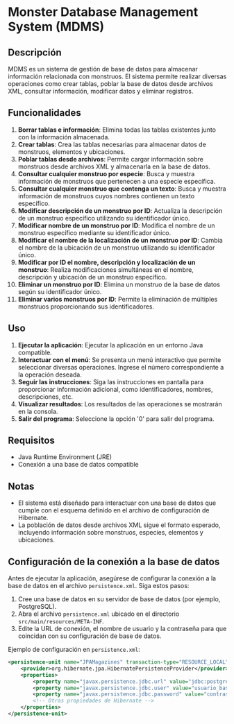 # Monster Database Management System (MDMS)

## Descripción
MDMS es un sistema de gestión de base de datos para almacenar información relacionada con monstruos. El sistema permite realizar diversas operaciones como crear tablas, poblar la base de datos desde archivos XML, consultar información, modificar datos y eliminar registros.

## Funcionalidades
1. **Borrar tablas e información**: Elimina todas las tablas existentes junto con la información almacenada.
2. **Crear tablas**: Crea las tablas necesarias para almacenar datos de monstruos, elementos y ubicaciones.
3. **Poblar tablas desde archivos**: Permite cargar información sobre monstruos desde archivos XML y almacenarla en la base de datos.
4. **Consultar cualquier monstruo por especie**: Busca y muestra información de monstruos que pertenecen a una especie específica.
5. **Consultar cualquier monstruo que contenga un texto**: Busca y muestra información de monstruos cuyos nombres contienen un texto específico.
6. **Modificar descripción de un monstruo por ID**: Actualiza la descripción de un monstruo específico utilizando su identificador único.
7. **Modificar nombre de un monstruo por ID**: Modifica el nombre de un monstruo específico mediante su identificador único.
8. **Modificar el nombre de la localización de un monstruo por ID**: Cambia el nombre de la ubicación de un monstruo utilizando su identificador único.
9. **Modificar por ID el nombre, descripción y localización de un monstruo**: Realiza modificaciones simultáneas en el nombre, descripción y ubicación de un monstruo específico.
10. **Eliminar un monstruo por ID**: Elimina un monstruo de la base de datos según su identificador único.
11. **Eliminar varios monstruos por ID**: Permite la eliminación de múltiples monstruos proporcionando sus identificadores.

## Uso
1. **Ejecutar la aplicación**: Ejecutar la aplicación en un entorno Java compatible.
2. **Interactuar con el menú**: Se presenta un menú interactivo que permite seleccionar diversas operaciones. Ingrese el número correspondiente a la operación deseada.
3. **Seguir las instrucciones**: Siga las instrucciones en pantalla para proporcionar información adicional, como identificadores, nombres, descripciones, etc.
4. **Visualizar resultados**: Los resultados de las operaciones se mostrarán en la consola.
5. **Salir del programa**: Seleccione la opción '0' para salir del programa.

## Requisitos
- Java Runtime Environment (JRE)
- Conexión a una base de datos compatible

## Notas
- El sistema está diseñado para interactuar con una base de datos que cumple con el esquema definido en el archivo de configuración de Hibernate.
- La población de datos desde archivos XML sigue el formato esperado, incluyendo información sobre monstruos, especies, elementos y ubicaciones.

## Configuración de la conexión a la base de datos
Antes de ejecutar la aplicación, asegúrese de configurar la conexión a la base de datos en el archivo `persistence.xml`. Siga estos pasos:

1. Cree una base de datos en su servidor de base de datos (por ejemplo, PostgreSQL).
2. Abra el archivo `persistence.xml` ubicado en el directorio `src/main/resources/META-INF`.
3. Edite la URL de conexión, el nombre de usuario y la contraseña para que coincidan con su configuración de base de datos.

Ejemplo de configuración en `persistence.xml`:

```xml
<persistence-unit name="JPAMagazines" transaction-type="RESOURCE_LOCAL">
    <provider>org.hibernate.jpa.HibernatePersistenceProvider</provider>
    <properties>
        <property name="javax.persistence.jdbc.url" value="jdbc:postgresql://localhost:5432/nombre_basedatos"/>
        <property name="javax.persistence.jdbc.user" value="usuario_basedatos"/>
        <property name="javax.persistence.jdbc.password" value="contraseña_basedatos"/>
        <!-- Otras propiedades de Hibernate -->
    </properties>
</persistence-unit>

